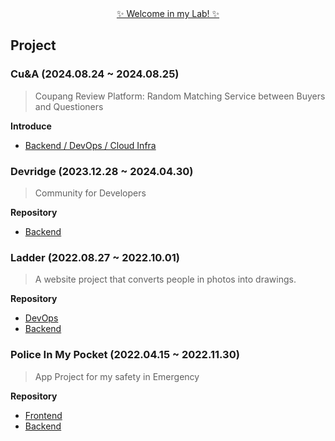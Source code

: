 <div align=center> <a href="https://github.com/hoody-lab">✨ Welcome in my Lab! ✨</a> </div>

## Project
### Cu&A (2024.08.24 ~ 2024.08.25)
> Coupang Review Platform: Random Matching Service between Buyers and Questioners
> 
**Introduce**
* [Backend / DevOps / Cloud Infra](https://github.com/coucoudas)
### Devridge (2023.12.28 ~ 2024.04.30)
> Community for Developers
>  
**Repository**
* [Backend](https://github.com/devridge-team-project/devridge-server)
### Ladder (2022.08.27 ~ 2022.10.01)
> A website project that converts people in photos into drawings.
>
**Repository**
* [DevOps](https://github.com/2022-SeongNam-Team-C/Ladder-docker)
* [Backend](https://github.com/2022-SeongNam-Team-C/Ladder-Backend)
### Police In My Pocket (2022.04.15 ~ 2022.11.30)
> App Project for my safety in Emergency
>
**Repository**
* [Frontend](https://github.com/hanium-project/Police-in-my-pocket-frontend)
* [Backend](https://github.com/hanium-project/Police-in-my-pocket-backend)
